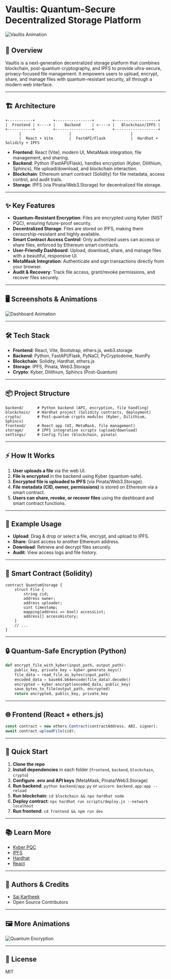 # Vaultis: Quantum-Secure Decentralized Storage Platform

![Vaultis Animation](https://media.giphy.com/media/v1.Y2lkPTc5MGI3NjExd2J2b2Z2d3F2b2J2d2J2b2Z2d3F2b2J2d2J2b2Z2d3F2b2J2/g7GKcSzwQfugw/giphy.gif)

## 🚀 Overview
Vaultis is a next-generation decentralized storage platform that combines blockchain, post-quantum cryptography, and IPFS to provide ultra-secure, privacy-focused file management. It empowers users to upload, encrypt, share, and manage files with quantum-resistant security, all through a modern web interface.

---

## 🏗️ Architecture

```
+-----------+        +----------------+        +-------------------+
|  Frontend | <----> |    Backend     | <----> |   Blockchain/IPFS |
+-----------+        +----------------+        +-------------------+
      |                     |                          |
      |  React + Vite       |  FastAPI/Flask           |  Hardhat + Solidity + IPFS
```

- **Frontend**: React (Vite), modern UI, MetaMask integration, file management, and sharing.
- **Backend**: Python (FastAPI/Flask), handles encryption (Kyber, Dilithium, Sphincs), file upload/download, and blockchain interaction.
- **Blockchain**: Ethereum smart contract (Solidity) for file metadata, access control, and audit trails.
- **Storage**: IPFS (via Pinata/Web3.Storage) for decentralized file storage.

---

## ✨ Key Features

- **Quantum-Resistant Encryption**: Files are encrypted using Kyber (NIST PQC), ensuring future-proof security.
- **Decentralized Storage**: Files are stored on IPFS, making them censorship-resistant and highly available.
- **Smart Contract Access Control**: Only authorized users can access or share files, enforced by Ethereum smart contracts.
- **User-Friendly Dashboard**: Upload, download, share, and manage files with a beautiful, responsive UI.
- **MetaMask Integration**: Authenticate and sign transactions directly from your browser.
- **Audit & Recovery**: Track file access, grant/revoke permissions, and recover files securely.

---

## 🖥️ Screenshots & Animations

![Dashboard Animation](https://media.giphy.com/media/v1.Y2lkPTc5MGI3NjExd2J2b2Z2d3F2b2J2d2J2b2Z2d3F2b2J2d2J2b2Z2d3F2b2J2/3o7aD2saalBwwftBIY/giphy.gif)

---

## 🛠️ Tech Stack

- **Frontend**: React, Vite, Bootstrap, ethers.js, web3.storage
- **Backend**: Python, FastAPI/Flask, PyNaCl, PyCryptodome, NumPy
- **Blockchain**: Solidity, Hardhat, ethers.js
- **Storage**: IPFS, Pinata, Web3.Storage
- **Crypto**: Kyber, Dilithium, Sphincs (Post-Quantum)

---

## 📦 Project Structure

```
backend/      # Python backend (API, encryption, file handling)
blockchain/   # Hardhat project (Solidity contracts, deployment)
crypto/       # Post-quantum crypto modules (Kyber, Dilithium, Sphincs)
frontend/     # React app (UI, MetaMask, file management)
storage/      # IPFS integration scripts (upload/download)
settings/     # Config files (blockchain, pinata)
```

---

## ⚡ How It Works

1. **User uploads a file** via the web UI.
2. **File is encrypted** in the backend using Kyber (quantum-safe).
3. **Encrypted file is uploaded to IPFS** (via Pinata/Web3.Storage).
4. **File metadata (CID, owner, permissions)** is stored on Ethereum via a smart contract.
5. **Users can share, revoke, or recover files** using the dashboard and smart contract functions.

---

## 📝 Example Usage

- **Upload**: Drag & drop or select a file, encrypt, and upload to IPFS.
- **Share**: Grant access to another Ethereum address.
- **Download**: Retrieve and decrypt files securely.
- **Audit**: View access logs and file history.

---

## 🧩 Smart Contract (Solidity)

```solidity
contract QuantumStorage {
    struct File {
        string cid;
        address owner;
        address uploader;
        uint timestamp;
        mapping(address => bool) accessList;
        address[] accessHistory;
    }
    // ...
}
```

---

## 🔒 Quantum-Safe Encryption (Python)

```python
def encrypt_file_with_kyber(input_path, output_path):
    public_key, private_key = kyber.generate_keys()
    file_data = read_file_as_bytes(input_path)
    encoded_data = base64.b64encode(file_data).decode()
    encrypted = kyber.encrypt(encoded_data, public_key)
    save_bytes_to_file(output_path, encrypted)
    return encrypted, public_key, private_key
```

---

## 🌐 Frontend (React + ethers.js)

```jsx
const contract = new ethers.Contract(contractAddress, ABI, signer);
await contract.uploadFile(cid);
```

---

## 🚦 Quick Start

1. **Clone the repo**
2. **Install dependencies** in each folder (`frontend`, `backend`, `blockchain`, `crypto`)
3. **Configure .env and API keys** (MetaMask, Pinata/Web3.Storage)
4. **Run backend**: `python backend/app.py` or `uvicorn backend.app:app --reload`
5. **Run blockchain**: `cd blockchain && npx hardhat node`
6. **Deploy contract**: `npx hardhat run scripts/deploy.js --network localhost`
7. **Run frontend**: `cd frontend && npm run dev`

---

## 📚 Learn More
- [Kyber PQC](https://pq-crystals.org/kyber/)
- [IPFS](https://ipfs.tech/)
- [Hardhat](https://hardhat.org/)
- [React](https://react.dev/)

---

## 🦾 Authors & Credits
- [Sai Kartheek](https://github.com/SaiKartheekMV)
- Open Source Contributors

---

## 🖼️ More Animations
![Quantum Encryption](https://media.giphy.com/media/v1.Y2lkPTc5MGI3NjExd2J2b2Z2d3F2b2J2d2J2b2Z2d3F2b2J2d2J2b2Z2d3F2b2J2/3o7aD2saalBwwftBIY/giphy.gif)

---

## 📜 License
MIT
